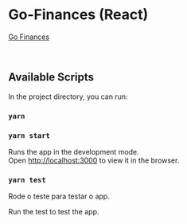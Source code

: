 # Go-Finances (React)

<a href="https://objective-dijkstra-7a5307.netlify.app/">Go Finances</a>

</br> 

## Available Scripts
In the project directory, you can run:


### `yarn `


### `yarn start`

Runs the app in the development mode.<br />
Open [http://localhost:3000](http://localhost:3000) to view it in the browser.

### `yarn test`

Rode o teste para testar o app.

Run the test to test the app. <br/>
